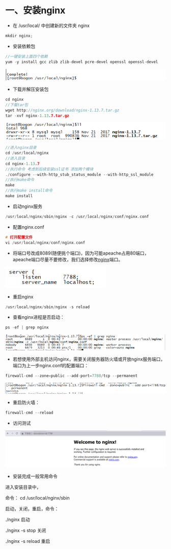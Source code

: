 # 一、安装nginx
   
- 在 /usr/local/ 中创建新的文件夹 nginx

```c
mkdir nginx;
```

- 安装依赖包

```c
//一键安装上面四个依赖
yum -y install gcc zlib zlib-devel pcre-devel openssl openssl-devel
```

![](.\images\image-20221008153507406.png)

- 下载并解压安装包

```c
cd nginx
//下载tar包
wget http://nginx.org/download/nginx-1.13.7.tar.gz
tar -xvf nginx-1.13.7.tar.gz
```

![](.\images\image-20221008153956232.png)

```c
//进入nginx目录
cd /usr/local/nginx
//进入目录
cd nginx-1.13.7
//执行命令 考虑到后续安装ssl证书 添加两个模块
./configure --with-http_stub_status_module --with-http_ssl_module
//执行make命令
make
//执行make install命令
make install
```

- 启动nginx服务

```c
/usr/local/nginx/sbin/nginx -c /usr/local/nginx/conf/nginx.conf
```

- 配置nginx.conf

```c
# 打开配置文件
vi /usr/local/nginx/conf/nginx.conf
```

- 将端口号改成8089(随便挑个端口)，因为可能apeache占用80端口，apeache端口尽量不要修改，我们选择修改[nginx](https://so.csdn.net/so/search?q=nginx&spm=1001.2101.3001.7020)端口。

![](.\images\image-20221008154449752.png)

- 重启nginx

```c
/usr/local/nginx/sbin/nginx -s reload
```

- 查看nginx进程是否启动：

```c
ps -ef | grep nginx
```

![](.\images\image-20221008154627423.png)

- 若想使用外部主机访问nginx，需要关闭服务器防火墙或开放nginx服务端口，端口为上一步nginx.conf的配置端口：

```c
firewall-cmd --zone=public --add-port=7788/tcp --permanent
```

![image-20221008155038335](.\images\image-20221008155038335.png)

- 重启防火墙：

```c
firewall-cmd --reload
```

- 访问测试

![image-20221008155223548](.\images\image-20221008155223548.png)

- 安装完成一般常用命令

进入安装目录中，

命令： cd /usr/local/nginx/sbin

启动，关闭，重启，命令：

./nginx 启动

./nginx -s stop 关闭

./nginx -s reload 重启
